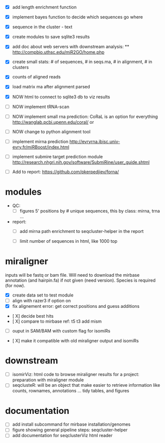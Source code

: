 - [X] add length enrichment function
- [X] implement bayes function to decide which sequences go where
- [X] sequence in the cluster - text
- [X] create modules to save sqlite3 results
- [X] add doc about web servers with downstream analysis:
** http://compbio.uthsc.edu/miR2GO/home.php
- [X] create small stats: # of sequences, # in seqs.ma, # in alignment, # in clusters
- [X] counts of aligned reads
- [X] load matrix ma after alignment parsed
- [X] NOW html to connect to sqlite3 db to viz results

- [ ] NOW implement tRNA-scan
- [ ] NOW implement small rna  prediction: CoRaL is an option for everything http://wanglab.pcbi.upenn.edu/coral/  or
- [ ] NOW change to python alignment tool
- [ ] implement mirna prediction http://evryrna.ibisc.univ-evry.fr/miRBoost/index.html
- [ ] implement submire target prediction module http://research.nhgri.nih.gov/software/SubmiRine/user_guide.shtml
- [ ] Add to report: https://github.com/pkerpedjiev/forna/

# modules

* QC: 
  - [ ] figures 5' positions by # unique sequences, this by class: mirna, trna ...
* report:
  - [ ] add mirna path enrichment to seqcluster-helper in the report
  - [ ] limit number of sequences in html, like 1000 top


# miraligner

inputs will be fastq or bam file. Will need to download the mirbase annotation (and hairpin.fa) if not given (need version). Species is required (for now).

- [X] create data set to test module
- [  ] align with razer3 if option on
- [X] fix alignement error: get correct positions and guess additions
- [ X] decide best hits
- [ X] compare to mirbase ref: t5 t3 add mism
- [  ] ouput in SAM/BAM with custom flag for isomiRs
- [ X] make it compatible with old miraligner output and isomiRs


# downstream

- [  ] isomirViz: html code to browse miraligner results for a project: preparation with miraligner module
- [  ] seqclusteR: will be an object that make easier to retrieve information like counts, rownames, annotations ... tidy tables, and figures

# documentation
- [ ] add install subcommand for mirbase installation/genomes
- [ ] figure showing general pipeline steps: seqcluster-helper
- [ ] add documentation for seqclusterViz html reader
